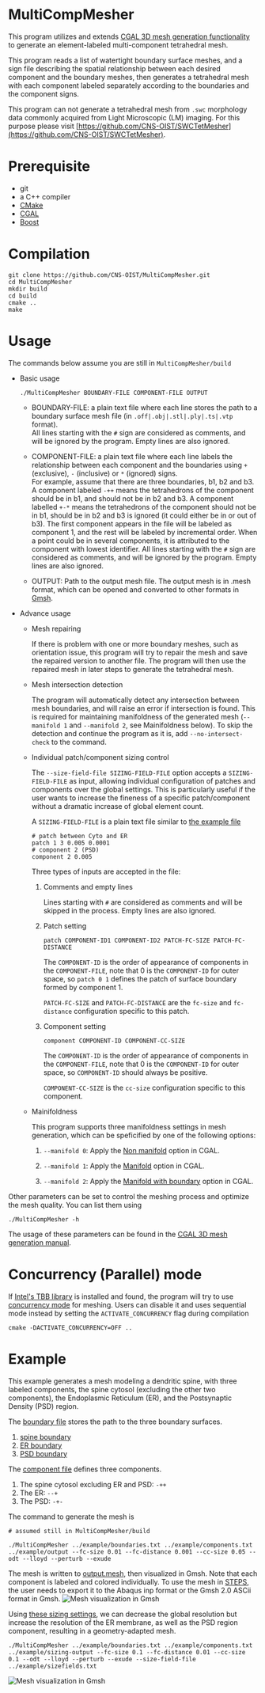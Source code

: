 # MultiCompMesher

This program utilizes and extends [CGAL 3D mesh generation functionality](https://doc.cgal.org/latest/Mesh_3/index.html) to
generate an element-labeled multi-component tetrahedral mesh.


This program reads a list of watertight boundary surface meshes,
and a sign file describing the spatial relationship between each 
desired component and the boundary meshes, then generates a tetrahedral mesh with each component labeled separately according to the boundaries
and the component signs.

This program can not generate a tetrahedral mesh from `.swc` morphology data commonly
acquired from Light Microscopic (LM) imaging. For this purpose please visit [https://github.com/CNS-OIST/SWCTetMesher](https://github.com/CNS-OIST/SWCTetMesher).

# Prerequisite
* git
* a C++ compiler
* [CMake](https://cmake.org/) 
* [CGAL](https://www.cgal.org/) 
* [Boost](https://www.boost.org/) 

# Compilation
```
git clone https://github.com/CNS-OIST/MultiCompMesher.git
cd MultiCompMesher
mkdir build
cd build
cmake ..
make
```

# Usage
The commands below assume you are still in `MultiCompMesher/build`
    
* Basic usage
    ```
    ./MultiCompMesher BOUNDARY-FILE COMPONENT-FILE OUTPUT
    ```
    * BOUNDARY-FILE: a plain text file where each line stores
    the path to a boundary surface mesh file (in `.off|.obj|.stl|.ply|.ts|.vtp` format).  
    All lines starting with the `#` sign are considered as comments,
    and will be ignored by the program. Empty lines are also ignored.

    * COMPONENT-FILE: a plain text file where each line labels
    the relationship between each component and the boundaries
    using `+` (exclusive), `-` (inclusive) or `*` (ignored) signs.  
    For example,  assume that there are three boundaries, b1, b2 
    and b3. A component labeled `-++` means the tetrahedrons of the 
    component should be in b1, and should not be in b2 and b3. 
    A component labelled `+-*` means the tetrahedrons of the component 
    should not be in b1, should be in b2 and b3 is ignored (it could either
    be in or out of b3). The first component appears in the file will be
    labeled as component 1, and the rest will be labeled by incremental
    order. When a point could be in several components, it is attributed
    to the component with lowest identifier. All lines starting with the
    `#` sign are considered as comments, and will be ignored by the
    program. Empty lines are also ignored.

    * OUTPUT: Path to the output mesh file. The output mesh is in .mesh
    format, which can be opened and converted to other formats in 
    [Gmsh](http://gmsh.info/).

* Advance usage  
    * Mesh repairing
    
        If there is problem with one or more boundary meshes, such as orientation issue, 
        this program will try to repair the mesh and save the repaired version to another file. 
        The program will then use the repaired mesh in later steps to generate the tetrahedral mesh.

    * Mesh intersection detection

        The program will automatically detect any intersection between mesh boundaries, and will raise
        an error if intersection is found. This is required for maintaining manifoldness of the generated
        mesh (`--manifold 1` and `--manifold 2`, see Mainifoldness below). To skip the detection and continue the program as it is, add `--no-intersect-check` to the command.

    * Individual patch/component sizing control

        The `--size-field-file SIZING-FIELD-FILE` option accepts a `SIZING-FIELD-FILE` as input, 
        allowing individual configuration of patches and components over the global settings.
        This is particularly useful if the user wants to increase the fineness of a 
        specific patch/component without a dramatic increase of global element count.

        A `SIZING-FIELD-FILE` is a plain text file similar to [the example file](example/sizefields.txt)

        ```
        # patch between Cyto and ER
        patch 1 3 0.005 0.0001
        # component 2 (PSD)
        component 2 0.005
        ```

        Three types of inputs are accepted in the file:
        1. Comments and empty lines
            
            Lines starting with `#` are considered as comments and will be skipped in the process.
            Empty lines are also ignored.

        2. Patch setting

            ```
            patch COMPONENT-ID1 COMPONENT-ID2 PATCH-FC-SIZE PATCH-FC-DISTANCE
            ``` 
            The `COMPONENT-ID` is the order of appearance of components in the `COMPONENT-FILE`,
            note that 0 is the `COMPONENT-ID` for outer space, so `patch 0 1` defines the
            patch of surface boundary formed by component 1.

            `PATCH-FC-SIZE` and `PATCH-FC-DISTANCE` are the `fc-size` and `fc-distance` 
            configuration specific to this patch.

        3. Component setting

            ```
            component COMPONENT-ID COMPONENT-CC-SIZE
            ``` 
            The `COMPONENT-ID` is the order of appearance of components in the `COMPONENT-FILE`,
            note that 0 is the `COMPONENT-ID` for outer space, so `COMPONENT-ID` should always
            be positive.

            `COMPONENT-CC-SIZE` is the `cc-size` configuration specific to this component.
    
    * Mainifoldness

        This program supports three manifoldness settings in mesh generation,
        which can be speficified by one of the following options:
        
        1.  `--manifold 0`: Apply the [Non manifold](https://doc.cgal.org/latest/Mesh_3/group__PkgMesh3Parameters.html#ga910ada4d26130095019315acae35e601) option in CGAL.
        
        2. `--manifold 1`: Apply the [Manifold](https://doc.cgal.org/latest/Mesh_3/group__PkgMesh3Parameters.html#ga666e751a1518b97a63ff2d0e01a1008b) option in CGAL.
        
        3. `--manifold 2`: Apply the [Manifold with boundary](https://doc.cgal.org/latest/Mesh_3/group__PkgMesh3Parameters.html#ga6392d76fc574edf9de766c6806f0741c) option in CGAL.



Other parameters can be set to control the meshing process and optimize the mesh quality. 
You can list them using

```
./MultiCompMesher -h
```
The usage of these parameters can be found in the 
[CGAL 3D mesh generation manual](https://doc.cgal.org/latest/Mesh_3/index.html).

# Concurrency (Parallel) mode 
    
If [Intel's TBB library](https://software.intel.com/en-us/tbb) is installed and found, 
the program will try to use [concurrency mode](https://github.com/CGAL/cgal/wiki/Concurrency-in-CGAL) 
for meshing. Users can disable it and uses sequential mode instead by setting the `ACTIVATE_CONCURRENCY` flag during compilation

```
cmake -DACTIVATE_CONCURRENCY=OFF ..
```

# Example

This example generates a mesh modeling a dendritic spine, with three
labeled components, the spine cytosol (excluding the other two components), 
the Endoplasmic Reticulum (ER), and the Postsynaptic Density (PSD) region.

The [boundary file](example/boundaries.txt) stores the path to the three
boundary surfaces.  
1. [spine boundary](example/Spine.off)
2. [ER boundary](example/ER.off)
3. [PSD boundary](example/PSD.off)

The [component file](example/components.txt) defines three components.  
1. The spine cytosol excluding ER and PSD: `-++`
2. The ER: `--+`
3. The PSD: `-+-`

The command to generate the mesh is
```
# assumed still in MultiCompMesher/build

./MultiCompMesher ../example/boundaries.txt ../example/components.txt ../example/output --fc-size 0.01 --fc-distance 0.001 --cc-size 0.05 --odt --lloyd --perturb --exude
```
The mesh is written to [output.mesh](example/output.mesh), then visualized
in Gmsh. Note that each component is labeled and colored individually. To use the mesh in [STEPS](http://steps.sourceforge.net), the user needs to
export it to the Abaqus inp format or the Gmsh 2.0 ASCii format in Gmsh.
![Mesh visualization in Gmsh](example/mesh_view.png)

Using [these sizing settings](example/sizefields.txt), we can decrease the global resolution but increase the
resolution of the ER membrane, as well as the PSD region component, resulting in a geometry-adapted mesh.
```
./MultiCompMesher ../example/boundaries.txt ../example/components.txt ../example/sizing-output --fc-size 0.1 --fc-distance 0.01 --cc-size 0.1 --odt --lloyd --perturb --exude --size-field-file ../example/sizefields.txt 
```
![Mesh visualization in Gmsh](example/sizing_mesh_view.png)
